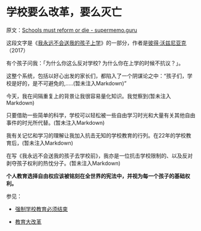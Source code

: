 # 学校要么改革，要么灭亡

原文：[Schools must reform or die - supermemo.guru](https://supermemo.guru/wiki/Schools_must_reform_or_die)

这段文字是《[我永远不会送我的孩子上学](https://supermemo.guru/wiki/Problem_of_Schooling)》的一部分，作者是[彼得·沃兹尼亚克](https://supermemo.guru/wiki/Piotr_Wozniak)（2017）

有个孩子问我：「为什么你这么反对学校? 为什么你在上学的时候不抗议？」。

这整个系统，包括以好心出发的家长们，都陷入了一个阴谋论之中：“孩子们，学校是好的，是不可避免的,.....(暂未注入Markdown)”

今天，我在间隔重复上的背景让我很容易量化知识。我觉察到(暂未注入Markdown)

只要借助一些简单的科学，学校可以轻松被一些自由学习时光和大量有关其他自由事件的时光所代替。(暂未注入Markdown)

我有关记忆和学习的理解让我加入抗击无知的学校教育的行列。在22年的学校教育后，(暂未注入Markdown)

在写《我永远不会送我的孩子去学校前》，我亦是一位抗击学校限制的、以及反对剥夺孩子权利的热忱分子。(暂未注入Markdown)

**个人教育选择自由权应该被铭刻在全世界的宪法中，并视为每一个孩子的基础权利。**

参见：

- [强制学校教育必须结束](https://supermemo.guru/wiki/Compulsory_schooling_must_end)

- [教育大改革](https://supermemo.guru/wiki/Grand_Education_Reform)